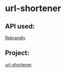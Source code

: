 # url-shortener

## API used:
<a href='https://developers.rebrandly.com/'>Rebrandly</a>

## Project:
<a href='https://john-devx.github.io/url-shortener/'>url-shortener</a>
